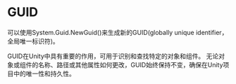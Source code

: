 # GUID

可以使用System.Guid.NewGuid()来生成新的GUID(globally unique identifier，全局唯一标识符)。

GUID在Unity中具有重要的作用，可用于识别和查找特定的对象和组件。 无论对象或组件的名称、路径或其他属性如何更改，GUID始终保持不变，确保在Unity项目中的唯一性和持久性。
